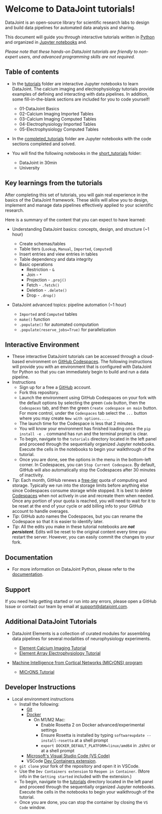 # Welcome to DataJoint tutorials!

DataJoint is an open-source library for scientific research labs to design and build
data pipelines for automated data analysis and sharing.

This document will guide you through interactive tutorials  written in
[Python](https://www.python.org/) and organized in [Jupyter
notebooks](https://jupyter-notebook.readthedocs.io/en/stable/) and.

*Please note that these hands-on DataJoint tutorials are friendly to non-expert users, and advanced programming skills are not required.* 


## Table of contents 
- In the [tutorials](./tutorials) folder are interactive Jupyter notebooks to learn DataJoint. The calcium imaging and electrophysiology tutorials provide examples of defining and interacting with data pipelines. In addition, some fill-in-the-blank sections are included for you to code yourself!
    - 01-DataJoint Basics
    - 02-Calcium Imaging Imported Tables
    - 03-Calcium Imaging Computed Tables
    - 04-Electrophysiology Imported Tables
    - 05-Electrophysiology Computed Tables

- In the [completed_tutorials](./completed_tutorials) folder are Jupyter notebooks with the code sections completed and solved.

- You will find the following notebooks in the [short_tutorials](./short_tutorials) folder:
    - DataJoint in 30min
    - University


## Key learnings from the tutorials

After completing this set of tutorials, you will gain real experience in the basics of the DataJoint framework. These skills will allow you to design, implement and manage data pipelines effectively applied to your scientific research.

Here is a summary of the content that you can expect to have learned:

- Understanding DataJoint basics: concepts, design, and structure (~1 hour)
    - Create schemas/tables
    - Table tiers (`Lookup`, `Manual`, `Imported`, `Computed`)
    - Insert entries and view entries in tables
    - Table dependency and data integrity
    - Basic operations
        - Restriction - `&`
        - Join - `*`
        - Projection - `.proj()`
        - Fetch - `.fetch()`
        - Deletion - `.delete()`
        - Drop - `.drop()`

- DataJoint advanced topics: pipeline automation (~1 hour)
    - `Imported` and `Computed` tables
    - `make()` function 
    - `.populate()` for automated computation
    - `.populate(reserve_jobs=True)` for parallelization
    

## Interactive Environment

- These interactive DataJoint tutorials can be accessed through a cloud-based environment on [GitHub Codespaces](https://github.com/features/codespaces).  The following instructions will provide you with an environment that is configured with DataJoint for Python so that you can immediately begin to build and run a data pipeline.
- Instructions
  - Sign up for a free a [GitHub](https://github.com/) account.
  - Fork this repository.
  - Launch the environment using GitHub Codespaces on your fork with the default options by selecting the green `Code` button, then the `Codespaces` tab, and then the green `Create codespace on main` button. For more control, under the `Codespaces` tab select the `...` button where you may create `New with options....`.
  - The launch time for the Codespace is less that 2 minutes.
  - You will know your environment has finished loading once the `pip install -e .` command has run and the terminal prompt is clear.
  - To begin, navigate to the `tutorials` directory located in the left panel and proceed through the sequentially organized Jupyter notebooks. Execute the cells in the notebooks to begin your walkthrough of the tutorial.
  - Once you are done, see the options in the menu in the bottom-left corner. In Codespaces, you can `Stop Current Codespace`. By default, GitHub will also automatically stop the Codespaces after 30 minutes of inactivity.
- *Tip*: Each month, GitHub renews a [free-tier](https://docs.github.com/en/billing/managing-billing-for-github-codespaces/about-billing-for-github-codespaces#monthly-included-storage-and-core-hours-for-personal-accounts) quota of computing and storage. Typically we run into the storage limits before anything else since Codespaces consume storage while stopped. It is best to delete [Codespaces](https://github.com/codespaces) when not actively in use and recreate them when needed. Once any portion of your quota is reached, you will need to wait for it to be reset at the end of your cycle or add billing info to your GitHub account to handle overages.
- *Tip*: GitHub auto names the Codespaces, but you can rename the Codespace so that it is easier to identify later.
- *Tip*: All the edits you make in these tutorial notebooks are ***not persistent***.  Edits will be reset to the original content every time you restart the server.  However, you can easily commit the changes to your fork.


## Documentation

- For more information on DataJoint Python, please refer to the [documentation](https://datajoint.com/docs/core/datajoint-python/).


## Support
If you need help getting started or run into any errors, please open a GitHub Issue or contact our team by email at support@datajoint.com.


## Additional DataJoint Tutorials

- DataJoint Elements is a collection of curated modules for assembling data pipelines for several modalities of neurophysiology experiments.
  - [Element Calcium Imaging Tutorial](https://github.com/datajoint/element-calcium-imaging#interactive-tutorial)
  - [Element Array Electrophysiology Tutorial](https://github.com/datajoint/workflow-array-ephys#interactive-tutorial)

- [Machine Intelligence from Cortical Networks (MICrONS) program](https://www.microns-explorer.org/)
  - [MICrONS Tutorial](https://github.com/datajoint/microns_phase3_nda#interactive-environment)


## Developer Instructions
- Local environment instructions
    - Install the following:
        - [Git](https://git-scm.com/book/en/v2/Getting-Started-Installing-Git)
        - [Docker](https://docs.docker.com/get-docker/)
            - On M1/M2 Mac:
                - Enable Rosetta 2 on Docker advanced/experimental settings
                - Ensure Rosetta is installed by typing `softwareupdate --install-rosetta` at a shell prompt
                - `export DOCKER_DEFAULT_PLATFORM=linux/amd64` in .zshrc or at a shell prompt
        - [Microsoft's Visual Studio Code (VS Code)](https://code.visualstudio.com/)
        - VSCode [Dev Containers extension](https://marketplace.visualstudio.com/items?itemName=ms-vscode-remote.remote-containers).
    - `git clone` your fork of the repository and open it in VSCode.
    - Use the `Dev Containers extension` to `Reopen in Container`. (More info in the `Getting started` included with the extension.)
    - To begin, navigate to the [tutorials](./tutorials) directory located in the left panel and proceed through the sequentially organized Jupyter notebooks. Execute the cells in the notebooks to begin your walkthrough of the tutorial.
    - Once you are done, you can stop the container by closing the `VS Code` window.